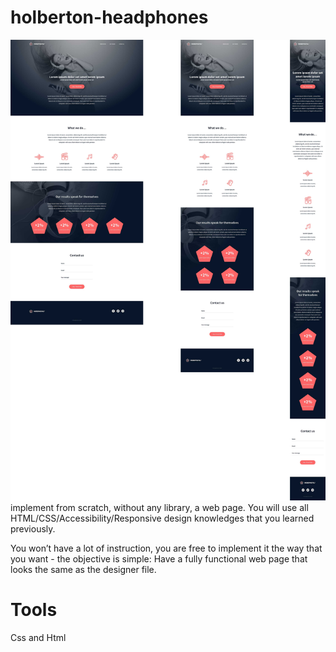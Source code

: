 # holberton-headphones
![Holberton school logo](https://github.com/danielj32/holberton-headphones/blob/main/images/home.jpg)
implement from scratch, without any library, a web page. You will use all HTML/CSS/Accessibility/Responsive design knowledges that you learned previously.

You won’t have a lot of instruction, you are free to implement it the way that you want - the objective is simple: Have a fully functional web page that looks the same as the designer file.

# Tools
Css and Html
